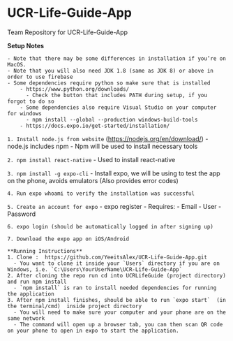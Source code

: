 # UCR-Life-Guide-App
Team Repository for UCR-Life-Guide-App


  **Setup Notes**
```
- Note that there may be some differences in installation if you’re on MacOS. 
- Note that you will also need JDK 1.8 (same as JDK 8) or above in order to use firebase 
- Some dependencies require python so make sure that is installed 
    - https://www.python.org/downloads/
      - Check the button that includes PATH during setup, if you forgot to do so
    - Some dependencies also require Visual Studio on your computer for windows 
      - npm install --global --production windows-build-tools
    - https://docs.expo.io/get-started/installation/
```
`1. Install node.js from website`  (https://nodejs.org/en/download/)
    - node.js includes npm
    - Npm will be used to install necessary tools
 
`2. npm install react-native`
    - Used to install react-native
  
`3. npm install -g expo-cli`
    - Install expo, we will be using to test the app on the phone, avoids emulators (Also provides error codes)
 
`4. Run expo whoami to verify the installation was successful`

`5. Create an account for expo`
    - expo register 
      - Requires:
        - Email
        - User
        - Password

`6. expo login (should be automatically logged in after signing up)`

`7. Download the expo app on iOS/Android`

```
**Running Instructions**
1. Clone :  https://github.com/YeeitsAlex/UCR-Life-Guide-App.git
  - You want to clone it inside your `Users` directory if you are on Windows, i.e. `C:\Users\YourUserName\UCR-Life-Guide-App`
2. After cloning the repo run cd into UCRLifeGuide (project directory) and run npm install
  - `npm install` is ran to install needed dependencies for running the application
3. After npm install finishes, should be able to run `expo start`  (in the terminal/cmd)  inside project directory
  - You will need to make sure your computer and your phone are on the same network 
  - The command will open up a browser tab, you can then scan QR code on your phone to open in expo to start the application.
```
